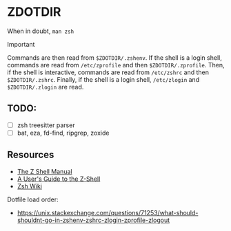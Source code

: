 # ZDOTDIR

When in doubt, `man zsh`

> [!IMPORTANT]
> Commands are then read from `$ZDOTDIR/.zshenv`. If the shell is a login shell,
> commands are read from `/etc/zprofile` and then `$ZDOTDIR/.zprofile`. Then, if
> the shell is interactive, commands are read from `/etc/zshrc` and then
> `$ZDOTDIR/.zshrc`. Finally, if the shell is a login shell, `/etc/zlogin` and
> `$ZDOTDIR/.zlogin` are read.

## TODO:

- [ ] zsh treesitter parser
- [ ] bat, eza, fd-find, ripgrep, zoxide

## Resources

- [The Z Shell Manual](https://zsh.sourceforge.io/Doc/Release/index.html)
- [A User's Guide to the Z-Shell](https://zsh.sourceforge.io/Guide/zshguide.html)
- [Zsh Wiki](https://zshwiki.org/)

Dotfile load order:

- <https://unix.stackexchange.com/questions/71253/what-should-shouldnt-go-in-zshenv-zshrc-zlogin-zprofile-zlogout>
